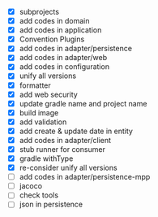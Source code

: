 - [x] subprojects
- [x] add codes in domain
- [x] add codes in application
- [x] Convention Plugins
- [x] add codes in adapter/persistence
- [x] add codes in adapter/web
- [x] add codes in configuration
- [x] unify all versions
- [x] formatter
- [x] add web security
- [x] update gradle name and project name
- [x] build image
- [x] add validation
- [x] add create & update date in entity
- [x] add codes in adapter/client
- [x] stub runner for consumer
- [x] gradle withType
- [x] re-consider unify all versions
- [ ] add codes in adapter/persistence-mpp
- [ ] jacoco
- [ ] check tools
- [ ] json in persistence

